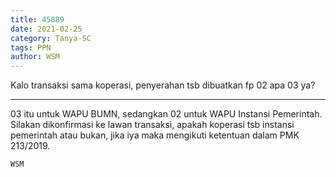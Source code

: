 ```yaml
---
title: 45889
date: 2021-02-25
category: Tanya-SC
tags: PPN
author: WSM
---
```


Kalo transaksi sama koperasi, penyerahan tsb dibuatkan fp 02 apa 03 ya?

---

03 itu untuk WAPU BUMN, sedangkan 02 untuk WAPU Instansi Pemerintah. Silakan dikonfirmasi ke lawan transaksi, apakah koperasi tsb instansi pemerintah atau bukan, jika iya maka mengikuti ketentuan dalam PMK 213/2019.

`WSM`
